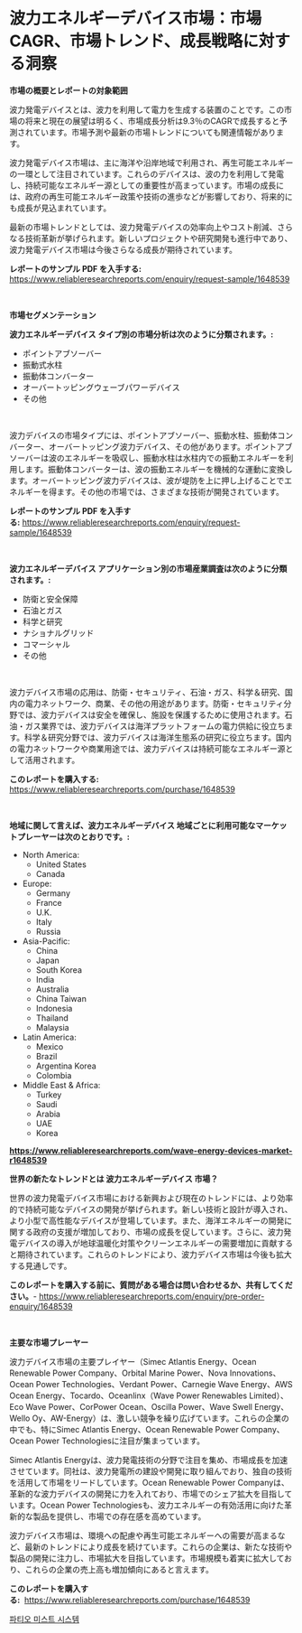 <p><h1>波力エネルギーデバイス市場：市場CAGR、市場トレンド、成長戦略に対する洞察</h1></p><p><strong>市場の概要とレポートの対象範囲</strong></p>
<p><p>波力発電デバイスとは、波力を利用して電力を生成する装置のことです。この市場の将来と現在の展望は明るく、市場成長分析は9.3％のCAGRで成長すると予測されています。市場予測や最新の市場トレンドについても関連情報があります。</p><p>波力発電デバイス市場は、主に海洋や沿岸地域で利用され、再生可能エネルギーの一環として注目されています。これらのデバイスは、波の力を利用して発電し、持続可能なエネルギー源としての重要性が高まっています。市場の成長には、政府の再生可能エネルギー政策や技術の進歩などが影響しており、将来的にも成長が見込まれています。</p><p>最新の市場トレンドとしては、波力発電デバイスの効率向上やコスト削減、さらなる技術革新が挙げられます。新しいプロジェクトや研究開発も進行中であり、波力発電デバイス市場は今後さらなる成長が期待されています。</p></p>
<p><strong>レポートのサンプル PDF を入手する:</strong> <a href="https://www.reliableresearchreports.com/enquiry/request-sample/1648539">https://www.reliableresearchreports.com/enquiry/request-sample/1648539</a></p>
<p>&nbsp;</p>
<p><strong>市場セグメンテーション</strong></p>
<p><strong>波力エネルギーデバイス タイプ別の市場分析は次のように分類されます。:</strong></p>
<p><ul><li>ポイントアブソーバー</li><li>振動式水柱</li><li>振動体コンバーター</li><li>オーバートッピングウェーブパワーデバイス</li><li>その他</li></ul></p>
<p>&nbsp;</p>
<p><p>波力デバイスの市場タイプには、ポイントアブソーバー、振動水柱、振動体コンバーター、オーバートッピング波力デバイス、その他があります。ポイントアブソーバーは波のエネルギーを吸収し、振動水柱は水柱内での振動エネルギーを利用します。振動体コンバーターは、波の振動エネルギーを機械的な運動に変換します。オーバートッピング波力デバイスは、波が堤防を上に押し上げることでエネルギーを得ます。その他の市場では、さまざまな技術が開発されています。</p></p>
<p><strong>レポートのサンプル PDF を入手する:</strong>&nbsp;<a href="https://www.reliableresearchreports.com/enquiry/request-sample/1648539">https://www.reliableresearchreports.com/enquiry/request-sample/1648539</a></p>
<p>&nbsp;</p>
<p><strong> 波力エネルギーデバイス アプリケーション別の市場産業調査は次のように分類されます。:</strong></p>
<p><ul><li>防衛と安全保障</li><li>石油とガス</li><li>科学と研究</li><li>ナショナルグリッド</li><li>コマーシャル</li><li>その他</li></ul></p>
<p>&nbsp;</p>
<p><p>波力デバイス市場の応用は、防衛・セキュリティ、石油・ガス、科学＆研究、国内の電力ネットワーク、商業、その他の用途があります。防衛・セキュリティ分野では、波力デバイスは安全を確保し、施設を保護するために使用されます。石油・ガス業界では、波力デバイスは海洋プラットフォームの電力供給に役立ちます。科学＆研究分野では、波力デバイスは海洋生態系の研究に役立ちます。国内の電力ネットワークや商業用途では、波力デバイスは持続可能なエネルギー源として活用されます。</p></p>
<p><strong>このレポートを購入する:</strong>&nbsp; <a href="https://www.reliableresearchreports.com/purchase/1648539">https://www.reliableresearchreports.com/purchase/1648539</a></p>
<p>&nbsp;</p>
<p><strong>地域に関して言えば、波力エネルギーデバイス 地域ごとに利用可能なマーケットプレーヤーは次のとおりです。:</strong></p>
<p><ul>
    <li>
        North America:
        <ul>
            <li>United States</li>
            <li>Canada</li>
        </ul>
    </li>
    <li>
        Europe:
        <ul>
            <li>Germany</li>
            <li>France</li>
            <li>U.K.</li>
            <li>Italy</li>
            <li>Russia</li>
        </ul>
    </li>
    <li>
        Asia-Pacific:
        <ul>
            <li>China</li>
            <li>Japan</li>
            <li>South Korea</li>
            <li>India</li>
            <li>Australia</li>
            <li>China Taiwan</li>
            <li>Indonesia</li>
            <li>Thailand</li>
            <li>Malaysia</li>
        </ul>
    </li>
    <li>
        Latin America:
        <ul>
            <li>Mexico</li>
            <li>Brazil</li>
            <li>Argentina Korea</li>
            <li>Colombia</li>
        </ul>
    </li>
    <li>
        Middle East & Africa:
        <ul>
            <li>Turkey</li>
            <li>Saudi</li>
            <li>Arabia</li>
            <li>UAE</li>
            <li>Korea</li>
        </ul>
    </li>
    </ul></p>
<p><strong><a href="https://www.reliableresearchreports.com/wave-energy-devices-market-r1648539">https://www.reliableresearchreports.com/wave-energy-devices-market-r1648539</a></strong>&nbsp;</p>
<p><strong>世界の新たなトレンドとは 波力エネルギーデバイス 市場？</strong></p>
<p><p>世界の波力発電デバイス市場における新興および現在のトレンドには、より効率的で持続可能なデバイスの開発が挙げられます。新しい技術と設計が導入され、より小型で高性能なデバイスが登場しています。また、海洋エネルギーの開発に関する政府の支援が増加しており、市場の成長を促しています。さらに、波力発電デバイスの導入が地球温暖化対策やクリーンエネルギーの需要増加に貢献すると期待されています。これらのトレンドにより、波力デバイス市場は今後も拡大する見通しです。</p></p>
<p><strong>このレポートを購入する前に、質問がある場合は問い合わせるか、共有してください。</strong>- <a href="https://www.reliableresearchreports.com/enquiry/pre-order-enquiry/1648539">https://www.reliableresearchreports.com/enquiry/pre-order-enquiry/1648539</a></p>
<p>&nbsp;</p>
<p><strong>主要な市場プレーヤー</strong></p>
<p><p>波力デバイス市場の主要プレイヤー（Simec Atlantis Energy、Ocean Renewable Power Company、Orbital Marine Power、Nova Innovations、Ocean Power Technologies、Verdant Power、Carnegie Wave Energy、AWS Ocean Energy、Tocardo、Oceanlinx（Wave Power Renewables Limited）、Eco Wave Power、CorPower Ocean、Oscilla Power、Wave Swell Energy、Wello Oy、AW-Energy）は、激しい競争を繰り広げています。これらの企業の中でも、特にSimec Atlantis Energy、Ocean Renewable Power Company、Ocean Power Technologiesに注目が集まっています。</p><p>Simec Atlantis Energyは、波力発電技術の分野で注目を集め、市場成長を加速させています。同社は、波力発電所の建設や開発に取り組んでおり、独自の技術を活用して市場をリードしています。Ocean Renewable Power Companyは、革新的な波力デバイスの開発に力を入れており、市場でのシェア拡大を目指しています。Ocean Power Technologiesも、波力エネルギーの有効活用に向けた革新的な製品を提供し、市場での存在感を高めています。</p><p>波力デバイス市場は、環境への配慮や再生可能エネルギーへの需要が高まるなど、最新のトレンドにより成長を続けています。これらの企業は、新たな技術や製品の開発に注力し、市場拡大を目指しています。市場規模も着実に拡大しており、これらの企業の売上高も増加傾向にあると言えます。</p></p>
<p><strong>このレポートを購入する:</strong>&nbsp;&nbsp;<a href="https://www.reliableresearchreports.com/purchase/1648539">https://www.reliableresearchreports.com/purchase/1648539</a></p>
<p><p><a href="https://github.com/laholand/Market-Research-Report-List-3/blob/main/293209425609.md">파티오 미스트 시스템</a></p></p>